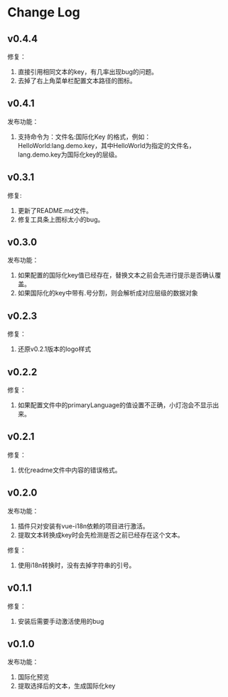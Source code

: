 # Change Log


## v0.4.4  
修复：
1. 直接引用相同文本的key，有几率出现bug的问题。
2. 去掉了右上角菜单栏配置文本路径的图标。

## v0.4.1
发布功能：
1. 支持命令为：文件名:国际化Key 的格式，例如：HelloWorld:lang.demo.key，其中HelloWorld为指定的文件名，lang.demo.key为国际化key的层级。

## v0.3.1
修复:
1. 更新了README.md文件。
2. 修复工具条上图标太小的bug。

## v0.3.0  
发布功能：  
1. 如果配置的国际化key值已经存在，替换文本之前会先进行提示是否确认覆盖。
2. 如果国际化的key中带有.号分割，则会解析成对应层级的数据对象

## v0.2.3  
修复：
1. 还原v0.2.1版本的logo样式

## v0.2.2
修复：
1. 如果配置文件中的primaryLanguage的值设置不正确，小灯泡会不显示出来。

## v0.2.1
修复：
1. 优化readme文件中内容的错误格式。

## v0.2.0
发布功能：
1. 插件只对安装有vue-i18n依赖的项目进行激活。
2. 提取文本转换成key时会先检测是否之前已经存在这个文本。

修复：
1. 使用i18n转换时，没有去掉字符串的引号。

## v0.1.1
修复：
1. 安装后需要手动激活使用的bug

## v0.1.0
发布功能：
1. 国际化预览  
2. 提取选择后的文本，生成国际化key  